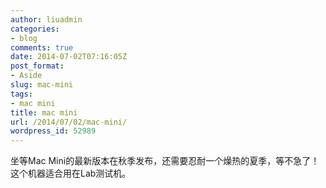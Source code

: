 ```yaml
---
author: liuadmin
categories:
- blog
comments: true
date: 2014-07-02T07:16:05Z
post_format:
- Aside
slug: mac-mini
tags:
- mac mini
title: mac mini
url: /2014/07/02/mac-mini/
wordpress_id: 52989
---
```


坐等Mac Mini的最新版本在秋季发布，还需要忍耐一个燥热的夏季，等不急了！这个机器适合用在Lab测试机。
